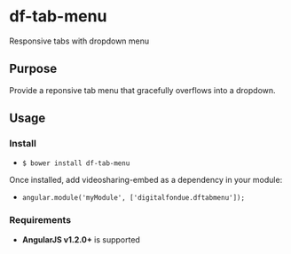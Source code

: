 df-tab-menu
===========

Responsive tabs with dropdown menu

## Purpose
Provide a reponsive tab menu that gracefully overflows into a dropdown.

## Usage

### Install

* `$ bower install df-tab-menu`

Once installed, add videosharing-embed as a dependency in your module:

* `angular.module('myModule', ['digitalfondue.dftabmenu']);`

### Requirements

* **AngularJS v1.2.0+** is supported
